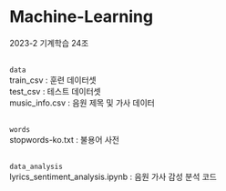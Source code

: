 # Machine-Learning
2023-2 기계학습 24조<br><br>

`data`<br>
train_csv : 훈련 데이터셋<br>
test_csv : 테스트 데이터셋<br>
music_info.csv : 음원 제목 및 가사 데이터<br><br>

`words`<br>
stopwords-ko.txt : 불용어 사전<br><br>


`data_analysis`<br>
lyrics_sentiment_analysis.ipynb : 음원 가사 감성 분석 코드




